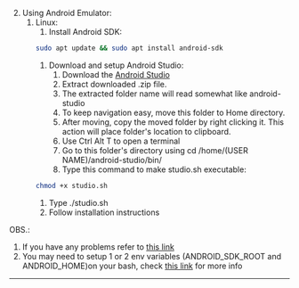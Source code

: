 2. Using Android Emulator:
   1. Linux:
      1. Install Android SDK: 
      ```sh
      sudo apt update && sudo apt install android-sdk
      ```
      1. Download and setup Android Studio:
         1. Download the [Android Studio](https://developer.android.com/studio#Other)
         2. Extract downloaded .zip file.
         3. The extracted folder name will read somewhat like android-studio
         4. To keep navigation easy, move this folder to Home directory.
         5. After moving, copy the moved folder by right clicking it. This action will place folder's location to clipboard.
         6. Use Ctrl Alt T to open a terminal
         7. Go to this folder's directory using cd /home/(USER NAME)/android-studio/bin/
         8. Type this command to make studio.sh executable:
        ```sh
        chmod +x studio.sh
        ```
         1. Type ./studio.sh
         2.  Follow installation instructions

OBS.: 
1. If you have any problems refer to [this link](https://stackoverflow.com/questions/34556884/how-to-install-android-sdk-on-ubuntu)
2. You may need to setup 1 or 2 env variables (ANDROID_SDK_ROOT and ANDROID_HOME)on your bash, check [this link](https://stackoverflow.com/questions/48510124/panic-cannot-find-avd-system-path-please-define-android-sdk-root-in-windows-1) for more info

____